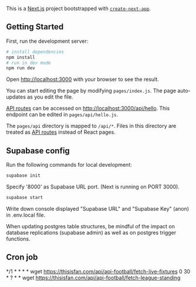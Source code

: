 This is a [Next.js](https://nextjs.org/) project bootstrapped with [`create-next-app`](https://github.com/vercel/next.js/tree/canary/packages/create-next-app).

## Getting Started

First, run the development server:

```bash
# install dependencies
npm install
# run in dev mode
npm run dev
```

Open [http://localhost:3000](http://localhost:3000) with your browser to see the result.

You can start editing the page by modifying `pages/index.js`. The page auto-updates as you edit the file.

[API routes](https://nextjs.org/docs/api-routes/introduction) can be accessed on [http://localhost:3000/api/hello](http://localhost:3000/api/hello). This endpoint can be edited in `pages/api/hello.js`.

The `pages/api` directory is mapped to `/api/*`. Files in this directory are treated as [API routes](https://nextjs.org/docs/api-routes/introduction) instead of React pages.

## Supabase config

Run the following commands for local development:

```bash
supabase init
```
Specify '8000' as Supabase URL port. (Next is running on PORT 3000).

```bash
supabase start
```

Write down console displayed "Supabase URL" and "Supabase Key" (anon) in .env.local file.

When updating postgres table structures, be mindful of the impact on database replications (supabase admin) as well as on postgres trigger functions.

## Cron job

*/1 * * * * wget https://thisisfan.com/api/api-football/fetch-live-fixtures
0 30 * ? * * wget https://thisisfan.com/api/api-football/fetch-league-standing